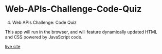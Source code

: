 # Web-APIs-Challenge-Code-Quiz
4. Web APIs Challenge: Code Quiz

This app will run in the browser, and will feature dynamically updated HTML and CSS powered by JavaScript code.

[live site](https://inawise.github.io/4.-Web-APIs-Challenge-Code-Quiz/)
